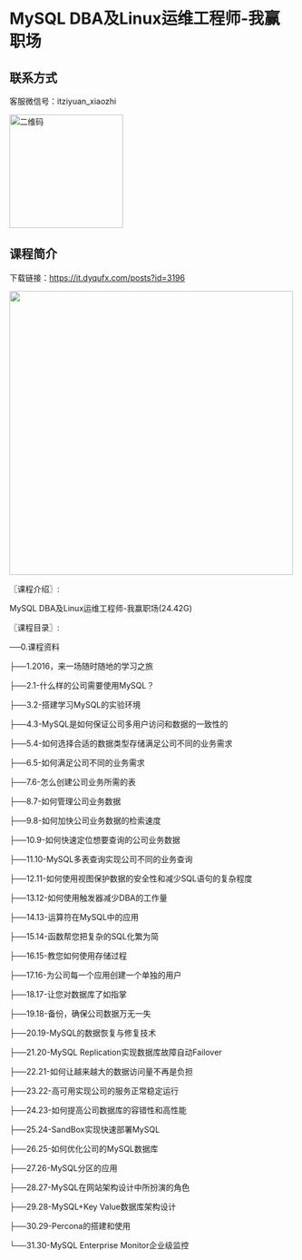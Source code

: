 # MySQL DBA及Linux运维工程师-我赢职场

## 联系方式

客服微信号：itziyuan_xiaozhi

<img src="https://ziyuanyun.oss-cn-guangzhou.aliyuncs.com/common/20240614073449/666b82192834a.jpg" width="200" height="200" alt="二维码">

## 课程简介

下载链接：https://it.dyqufx.com/posts?id=3196

<img src="https://ziyuanyun.oss-cn-guangzhou.aliyuncs.com/yun/20240515185040/66449380b4e86.jpg" width="500" alt="">

  〖课程介绍〗:

 MySQL DBA及Linux运维工程师-我赢职场(24.42G)

 〖课程目录〗:

 ──0.课程资料

 ├──1.2016，来一场随时随地的学习之旅

 ├──2.1-什么样的公司需要使用MySQL？

 ├──3.2-搭建学习MySQL的实验环境

 ├──4.3-MySQL是如何保证公司多用户访问和数据的一致性的

 ├──5.4-如何选择合适的数据类型存储满足公司不同的业务需求

 ├──6.5-如何满足公司不同的业务需求

 ├──7.6-怎么创建公司业务所需的表

 ├──8.7-如何管理公司业务数据

 ├──9.8-如何加快公司业务数据的检索速度

 ├──10.9-如何快速定位想要查询的公司业务数据

 ├──11.10-MySQL多表查询实现公司不同的业务查询

 ├──12.11-如何使用视图保护数据的安全性和减少SQL语句的复杂程度

 ├──13.12-如何使用触发器减少DBA的工作量

 ├──14.13-运算符在MySQL中的应用

 ├──15.14-函数帮您把复杂的SQL化繁为简

 ├──16.15-教您如何使用存储过程

 ├──17.16-为公司每一个应用创建一个单独的用户

 ├──18.17-让您对数据库了如指掌

 ├──19.18-备份，确保公司数据万无一失

 ├──20.19-MySQL的数据恢复与修复技术

 ├──21.20-MySQL Replication实现数据库故障自动Failover

 ├──22.21-如何让越来越大的数据访问量不再是负担

 ├──23.22-高可用实现公司的服务正常稳定运行

 ├──24.23-如何提高公司数据库的容错性和高性能

 ├──25.24-SandBox实现快速部署MySQL

 ├──26.25-如何优化公司的MySQL数据库

 ├──27.26-MySQL分区的应用

 ├──28.27-MySQL在网站架构设计中所扮演的角色

 ├──29.28-MySQL+Key Value数据库架构设计

 ├──30.29-Percona的搭建和使用

 └──31.30-MySQL Enterprise Monitor企业级监控

  
